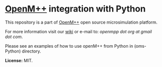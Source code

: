 # [OpenM++](http://www.openmpp.org/) integration with Python

This repository is a part of [OpenM++](http://www.openmpp.org/) open source microsimulation platform.

For more information visit our [wiki](https://github.com/openmpp/openmpp.github.io/wiki) or e-mail to: _openmpp dot org at gmail dot com_.

Please see an examples of how to use openM++ from Python in (oms-Python) directory.

**License:** MIT.
